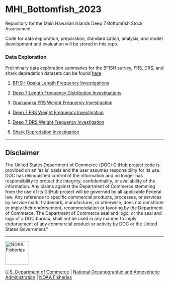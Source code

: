 # MHI_Bottomfish_2023
Repository for the Main Hawaiian Islands Deep 7 Bottomfish Stock Assessment


Code for data exploration, preparation, standardization, analysis, and model development and evaluation will be stored in this repo. 

### Data Exploration
Preliminary data exploration summaries for the BFISH survey, FRS, DRS, and shark depredation datasets can be found [here](https://github.com/PIFSCstockassessments/MHI_Bottomfish_2023/blob/main/index.md)

  1. [BFISH Opaka Length Frequency Investigations](https://PIFSCstockassessments.github.io/MHI_Bottomfish_2023/Data_exploration_Rmarkdowns/BFISH_Length_Comp.html)
  
  2. [Deep 7 Length Frequency Distribution Investigations](https://github.com/PIFSCstockassessments/MHI_Bottomfish_2023/Data_exploration_Rmarkdowns/Deep_6_Length_Comps.html)  
  
  3. [Opakapaka FRS Weight Frequency Investigation](https://github.com/PIFSCstockassessments/MHI_Bottomfish_2023/blob/main/Data_exploration_Rmarkdowns/FRS_Opaka_Investigation.html)
  

  4. [Deep 7 FRS Weight Frequency Investigation](https://github.com/PIFSCstockassessments/MHI_Bottomfish_2023/blob/main/Data_exploration_Rmarkdowns/Deep7_FRS_Investigation.html)
  

  5. [Deep 7 DRS Weight Frequency Investigation](https://github.com/PIFSCstockassessments/MHI_Bottomfish_2023/blob/main/Data_exploration_Rmarkdowns/Deep7_DRS.html)
  
  
  6. [Shark Depredation Investigation](https://github.com/PIFSCstockassessments/MHI_Bottomfish_2023/blob/main/Data_exploration_Rmarkdowns/Shark_depredation.html)


<!-- Do not edit below. This adds the Disclaimer and NMFS footer. -->

-----

## Disclaimer

The United States Department of Commerce (DOC) GitHub project code is
provided on an ‘as is’ basis and the user assumes responsibility for its
use. DOC has relinquished control of the information and no longer has
responsibility to protect the integrity, confidentiality, or
availability of the information. Any claims against the Department of
Commerce stemming from the use of its GitHub project will be governed by
all applicable Federal law. Any reference to specific commercial
products, processes, or services by service mark, trademark,
manufacturer, or otherwise, does not constitute or imply their
endorsement, recommendation or favoring by the Department of Commerce.
The Department of Commerce seal and logo, or the seal and logo of a DOC
bureau, shall not be used in any manner to imply endorsement of any
commercial product or activity by DOC or the United States Government.”

-----

<img src="https://raw.githubusercontent.com/nmfs-general-modeling-tools/nmfspalette/main/man/figures/noaa-fisheries-rgb-2line-horizontal-small.png" height="75" alt="NOAA Fisheries">

[U.S. Department of Commerce](https://www.commerce.gov/) | [National
Oceanographic and Atmospheric Administration](https://www.noaa.gov) |
[NOAA Fisheries](https://www.fisheries.noaa.gov/)
